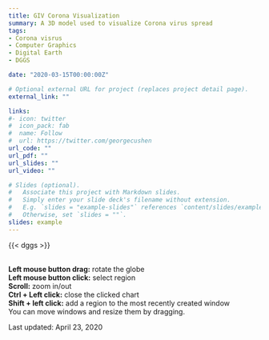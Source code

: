 ```yaml
---
title: GIV Corona Visualization
summary: A 3D model used to visualize Corona virus spread 
tags:
- Corona visrus
- Computer Graphics
- Digital Earth
- DGGS

date: "2020-03-15T00:00:00Z"

# Optional external URL for project (replaces project detail page).
external_link: ""

links:
#- icon: twitter
#  icon_pack: fab
#  name: Follow
#  url: https://twitter.com/georgecushen
url_code: ""
url_pdf: ""
url_slides: ""
url_video: ""

# Slides (optional).
#   Associate this project with Markdown slides.
#   Simply enter your slide deck's filename without extension.
#   E.g. `slides = "example-slides"` references `content/slides/example-slides.md`.
#   Otherwise, set `slides = ""`.
slides: example
---
```


{{< dggs >}}

\
**Left mouse button drag:** rotate the globe\
**Left mouse button click:** select region\
**Scroll:** zoom in/out\
**Ctrl + Left click:** close the clicked chart\
**Shift + left click:** add a region to the most recently created window\
You can move windows and resize them by dragging.

Last updated: April 23, 2020
